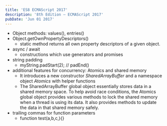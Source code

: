 ```yaml
---
title: 'ES8 ECMAScript 2017'
description: '8th Edition – ECMAScript 2017'
pubDate: 'Jun 01 2017'
---
```


- Object methods: values(), entries() 
- Object.getOwnPropertyDescriptors()
  - static method returns all own property descriptors of a given object.
- async / await 
  - constructions which use generators and promises
- string padding
  - myString.padStart(2); // padEnd()
- additional features for concurrency: Atomics and shared memory
  - It introduces a new constructor <i>SharedArrayBuffer</i> and a namespace object <i>Atomics</i> with helper functions
  - The SharedArrayBuffer global object essentially stores data in a shared memory space. To help avoid race conditions, the Atomics global object provides various methods to lock the shared memory when a thread is using its data. It also provides methods to update the data in that shared memory safely.
- trailing commas for function parameters
  - function test(a,b,c,){}


